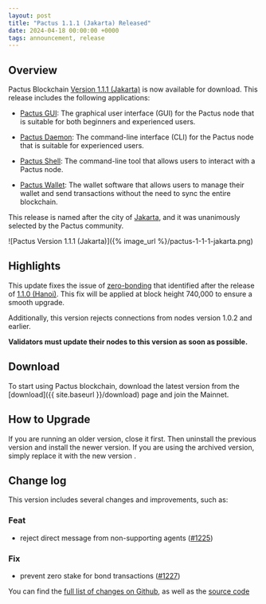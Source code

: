 ```yaml
---
layout: post
title: "Pactus 1.1.1 (Jakarta) Released"
date: 2024-04-18 00:00:00 +0000
tags: announcement, release
---
```


## Overview

Pactus Blockchain [Version 1.1.1 (Jakarta)](https://github.com/pactus-project/pactus/releases/tag/v1.1.1)
is now available for download.
This release includes the following applications:

- [Pactus GUI](https://docs.pactus.org/docs/get-started/pactus-gui/):
  The graphical user interface (GUI) for the Pactus node that is suitable
  for both beginners and experienced users.

- [Pactus Daemon](https://docs.pactus.org/docs/get-started/pactus-daemon/):
  The command-line interface (CLI) for the Pactus node that is suitable for experienced users.

- [Pactus Shell](https://docs.pactus.org/docs/tutorials/pactus-shell/):
  The command-line tool that allows users to interact with a Pactus node.

- [Pactus Wallet](https://docs.pactus.org/docs/tutorials/pactus-wallet/):
  The wallet software that allows users to manage their wallet and send transactions
  without the need to sync the entire blockchain.

This release is named after the city of [Jakarta](https://en.wikipedia.org/wiki/Jakarta),
and it was unanimously selected by the Pactus community.

![Pactus Version 1.1.1 (Jakarta)]({% image_url %}/pactus-1-1-1-jakarta.png)

## Highlights

This update fixes the issue of [zero-bonding](https://github.com/pactus-project/pactus/issues/1223)
that identified after the release of [1.1.0 (Hanoi)](https://pactus.org/2024/04/14/release-1-1-0.html).
This fix will be applied at block height 740,000 to ensure a smooth upgrade.

Additionally, this version rejects connections from nodes version 1.0.2 and earlier.

**Validators must update their nodes to this version as soon as possible.**

## Download

To start using Pactus blockchain, download the latest version from the [download]({{ site.baseurl }}/download)
page and join the Mainnet.

## How to Upgrade

If you are running an older version, close it first.
Then uninstall the previous version and install the newer version.
If you are using the archived version, simply replace it with the new version .

## Change log

This version includes several changes and improvements, such as:

### Feat

- reject direct message from non-supporting agents ([#1225](https://github.com/pactus-project/pactus/pull/1225))

### Fix

- prevent zero stake for bond transactions ([#1227](https://github.com/pactus-project/pactus/pull/1227))

You can find the [full list of changes on Github](https://github.com/pactus-project/pactus/compare/v1.1.0...v1.1.1),
as well as the [source code](https://github.com/pactus-project/pactus/releases/tag/v1.1.1)
